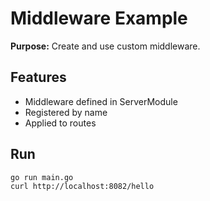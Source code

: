 # Middleware Example

**Purpose:** Create and use custom middleware.

## Features
- Middleware defined in ServerModule
- Registered by name
- Applied to routes

## Run
```
go run main.go
curl http://localhost:8082/hello
```
